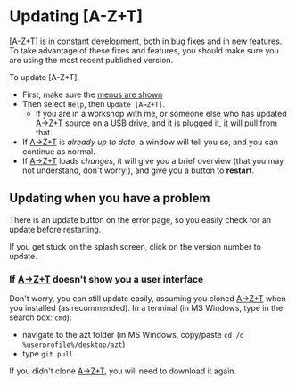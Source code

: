 # Updating [A-Z+T]

[A-Z+T] is in constant development, both in bug fixes and in new features. To take advantage of these fixes and features, you should make sure you are using the most recent published version.

To update [A-Z+T],
- First, make sure the [menus are shown](MENUS.md)
- Then select `Help`, then `Update [A→Z+T]`.
  - if you are in a workshop with me, or someone else who has updated [A→Z+T] source on a USB drive, and it is plugged it, it will pull from that.
- If [A→Z+T] is _already up to date_, a window will tell you so, and you can continue as normal.
- If [A→Z+T] loads _changes_, it will give you a brief overview (that you may not understand, don't worryǃ), and give you a button to **restart**.

## Updating when you have a problem
There is an update button on the error page, so you easily check for an update before restarting.

If you get stuck on the splash screen, click on the version number to update.

### If [A→Z+T] doesn't show you a user interface
Don't worry, you can still update easily, assuming you cloned [A→Z+T] when you installed (as recommended). In a terminal (in MS Windows, type in the search box: `cmd`):
- navigate to the azt folder (in MS Windows, copy/paste `cd /d %userprofile%/desktop/azt`)
- type `git pull`

If you didn't clone [A→Z+T], you will need to download it again.

[A→Z+T]:  https://github.com/kent-rasmussen/azt
[WeSay]:  https://software.sil.org/wesay/
[FLEx]: https://software.sil.org/fieldworks/
[LIFT]: https://code.google.com/archive/p/lift-standard/
[CAWL]: http://www.comparalex.org/resources/SIL%20Comparative%20African%20Word%20List.pdf
